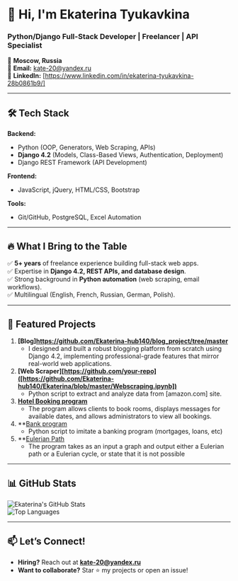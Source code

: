 # 👋 Hi, I'm Ekaterina Tyukavkina  
### **Python/Django Full-Stack Developer | Freelancer | API Specialist**  

📍 **Moscow, Russia**  
📧 **Email:** kate-20@yandex.ru  
🔗 **LinkedIn:** [https://www.linkedin.com/in/ekaterina-tyukavkina-28b0861b9/]  

---

## 🛠 **Tech Stack**  
**Backend:**  
- Python (OOP, Generators, Web Scraping, APIs)  
- **Django 4.2** (Models, Class-Based Views, Authentication, Deployment)  
- Django REST Framework (API Development)  

**Frontend:**  
- JavaScript, jQuery, HTML/CSS, Bootstrap  

**Tools:**  
- Git/GitHub, PostgreSQL, Excel Automation  

---

## 🔥 **What I Bring to the Table**  
✅ **5+ years** of freelance experience building full-stack web apps.  
✅ Expertise in **Django 4.2, REST APIs, and database design**.  
✅ Strong background in **Python automation** (web scraping, email workflows).  
✅ Multilingual (English, French, Russian, German, Polish).  

---

## 🚀 **Featured Projects**  
  
1. **[Blog]https://github.com/Ekaterina-hub140/blog_project/tree/master**  
   - I designed and built a robust blogging platform from scratch using Django 4.2, implementing professional-grade features that mirror real-world web applications.   
2. **[Web Scraper][https://github.com/your-repo]([https://github.com/Ekaterina-hub140/Ekaterina/blob/master/Webscraping.ipynb])**  
   - Python script to extract and analyze data from [amazon.com] site.  
3. **[Hotel Booking program]([https://github.com/Ekaterina-hub140/Ekaterina/blob/master/Hotel%20booking.ipynb])**  
   - The program allows clients to book rooms, displays messages for available dates, and allows administrators to view all bookings.
4. **[Bank program]([https://github.com/Ekaterina-hub140/Ekaterina/blob/master/bank.ipynb])
   - Python script to imitate a banking program (mortgages, loans, etc)
5. **[Eulerian Path]([https://github.com/Ekaterina-hub140/Ekaterina/blob/master/Eulerian%20Path.ipynb])
   - The program takes as an input a graph and output either a Eulerian path or a Eulerian cycle, or state that it is not possible

---

## 📊 GitHub Stats  
![Ekaterina's GitHub Stats](https://github-readme-stats.vercel.app/api?username=Ekaterina-hub140&show_icons=true&theme=gruvbox)  
![Top Languages](https://github-readme-stats.vercel.app/api/top-langs/?username=Ekaterina-hub140&layout=compact&theme=gruvbox)   

---

## 📫 **Let’s Connect!**  
- **Hiring?** Reach out at **kate-20@yandex.ru**  
- **Want to collaborate?** Star ⭐ my projects or open an issue!  

